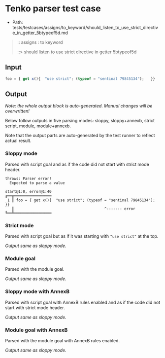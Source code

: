 # Tenko parser test case

- Path: tests/testcases/assigns/to_keyword/should_listen_to_use_strict_directive_in_getter_5btypeof5d.md

> :: assigns : to keyword
>
> ::> should listen to use strict directive in getter 5btypeof5d

## Input

`````js
foo = { get x(){  "use strict"; (typeof = "sentinal 79845134");   }}
`````

## Output

_Note: the whole output block is auto-generated. Manual changes will be overwritten!_

Below follow outputs in five parsing modes: sloppy, sloppy+annexb, strict script, module, module+annexb.

Note that the output parts are auto-generated by the test runner to reflect actual result.

### Sloppy mode

Parsed with script goal and as if the code did not start with strict mode header.

`````
throws: Parser error!
  Expected to parse a value

start@1:0, error@1:40
╔══╦═════════════════
 1 ║ foo = { get x(){  "use strict"; (typeof = "sentinal 79845134");   }}
   ║                                         ^------- error
╚══╩═════════════════

`````

### Strict mode

Parsed with script goal but as if it was starting with `"use strict"` at the top.

_Output same as sloppy mode._

### Module goal

Parsed with the module goal.

_Output same as sloppy mode._

### Sloppy mode with AnnexB

Parsed with script goal with AnnexB rules enabled and as if the code did not start with strict mode header.

_Output same as sloppy mode._

### Module goal with AnnexB

Parsed with the module goal with AnnexB rules enabled.

_Output same as sloppy mode._
